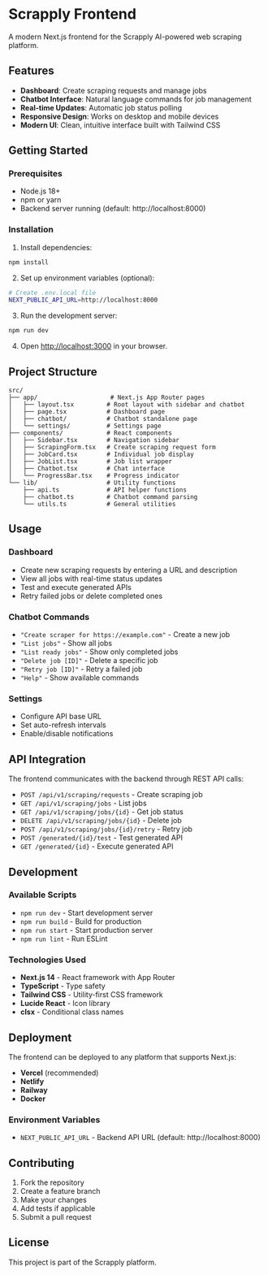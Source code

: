 # Scrapply Frontend

A modern Next.js frontend for the Scrapply AI-powered web scraping platform.

## Features

- **Dashboard**: Create scraping requests and manage jobs
- **Chatbot Interface**: Natural language commands for job management
- **Real-time Updates**: Automatic job status polling
- **Responsive Design**: Works on desktop and mobile devices
- **Modern UI**: Clean, intuitive interface built with Tailwind CSS

## Getting Started

### Prerequisites

- Node.js 18+ 
- npm or yarn
- Backend server running (default: http://localhost:8000)

### Installation

1. Install dependencies:
```bash
npm install
```

2. Set up environment variables (optional):
```bash
# Create .env.local file
NEXT_PUBLIC_API_URL=http://localhost:8000
```

3. Run the development server:
```bash
npm run dev
```

4. Open [http://localhost:3000](http://localhost:3000) in your browser.

## Project Structure

```
src/
├── app/                    # Next.js App Router pages
│   ├── layout.tsx         # Root layout with sidebar and chatbot
│   ├── page.tsx           # Dashboard page
│   ├── chatbot/           # Chatbot standalone page
│   └── settings/          # Settings page
├── components/            # React components
│   ├── Sidebar.tsx        # Navigation sidebar
│   ├── ScrapingForm.tsx   # Create scraping request form
│   ├── JobCard.tsx        # Individual job display
│   ├── JobList.tsx        # Job list wrapper
│   ├── Chatbot.tsx        # Chat interface
│   └── ProgressBar.tsx    # Progress indicator
└── lib/                   # Utility functions
    ├── api.ts             # API helper functions
    ├── chatbot.ts         # Chatbot command parsing
    └── utils.ts           # General utilities
```

## Usage

### Dashboard
- Create new scraping requests by entering a URL and description
- View all jobs with real-time status updates
- Test and execute generated APIs
- Retry failed jobs or delete completed ones

### Chatbot Commands
- `"Create scraper for https://example.com"` - Create a new job
- `"List jobs"` - Show all jobs
- `"List ready jobs"` - Show only completed jobs
- `"Delete job [ID]"` - Delete a specific job
- `"Retry job [ID]"` - Retry a failed job
- `"Help"` - Show available commands

### Settings
- Configure API base URL
- Set auto-refresh intervals
- Enable/disable notifications

## API Integration

The frontend communicates with the backend through REST API calls:

- `POST /api/v1/scraping/requests` - Create scraping job
- `GET /api/v1/scraping/jobs` - List jobs
- `GET /api/v1/scraping/jobs/{id}` - Get job status
- `DELETE /api/v1/scraping/jobs/{id}` - Delete job
- `POST /api/v1/scraping/jobs/{id}/retry` - Retry job
- `POST /generated/{id}/test` - Test generated API
- `GET /generated/{id}` - Execute generated API

## Development

### Available Scripts

- `npm run dev` - Start development server
- `npm run build` - Build for production
- `npm run start` - Start production server
- `npm run lint` - Run ESLint

### Technologies Used

- **Next.js 14** - React framework with App Router
- **TypeScript** - Type safety
- **Tailwind CSS** - Utility-first CSS framework
- **Lucide React** - Icon library
- **clsx** - Conditional class names

## Deployment

The frontend can be deployed to any platform that supports Next.js:

- **Vercel** (recommended)
- **Netlify**
- **Railway**
- **Docker**

### Environment Variables

- `NEXT_PUBLIC_API_URL` - Backend API URL (default: http://localhost:8000)

## Contributing

1. Fork the repository
2. Create a feature branch
3. Make your changes
4. Add tests if applicable
5. Submit a pull request

## License

This project is part of the Scrapply platform.
